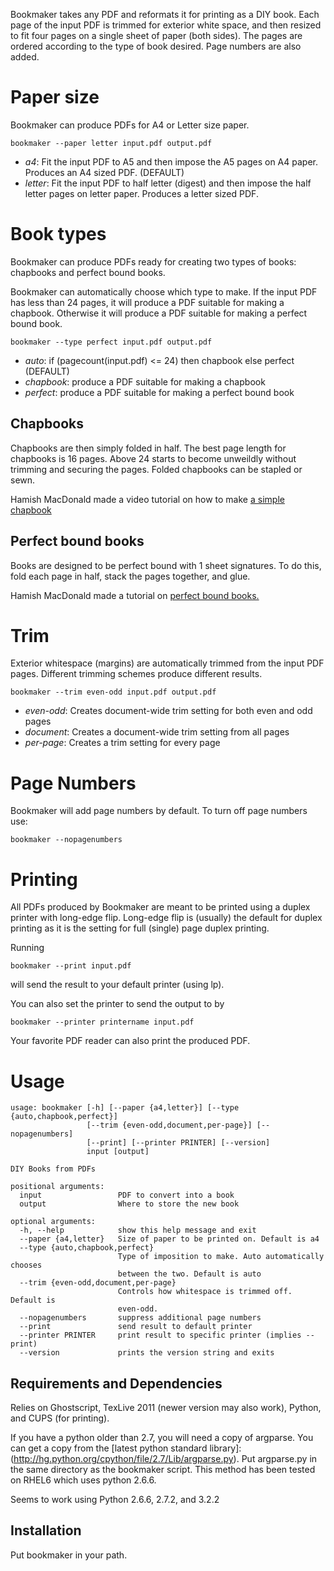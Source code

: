 Bookmaker takes any PDF and reformats it for printing as a DIY book. Each page of the input PDF is trimmed for exterior white space, and then resized to fit four pages on a single sheet of paper (both sides). The pages are ordered according to the type of book desired. Page numbers are also added.

# Paper size

Bookmaker can produce PDFs for A4 or Letter size paper.

    bookmaker --paper letter input.pdf output.pdf

- *a4*: Fit the input PDF to A5 and then impose the A5 pages on A4 paper. Produces an A4 sized PDF. (DEFAULT)
- *letter*: Fit the input PDF to half letter (digest) and then impose the half letter pages on letter paper. Produces a letter sized PDF.

# Book types

Bookmaker can produce PDFs ready for creating two types of books: chapbooks and perfect bound books.

Bookmaker can automatically choose which type to make. If the input PDF has less than 24 pages, it will produce a PDF suitable for making a chapbook. Otherwise it will produce a PDF suitable for making a perfect bound book.

    bookmaker --type perfect input.pdf output.pdf

- *auto*: if (pagecount(input.pdf) <= 24) then chapbook else perfect (DEFAULT)
- *chapbook*: produce a PDF suitable for making a chapbook
- *perfect*: produce a PDF suitable for making a perfect bound book

## Chapbooks

Chapbooks are then simply folded in half. The best page length for chapbooks is 16 pages. Above 24 starts to become unweildly without trimming and securing the pages. Folded chapbooks can be stapled or sewn.

Hamish MacDonald made a video tutorial on how to make [a simple chapbook](http://www.hamishmacdonald.com/books/books/DIYbook_ep16.php)

## Perfect bound books

Books are designed to be perfect bound with 1 sheet signatures. To do this, fold each page in half, stack the pages together, and glue.

Hamish MacDonald made a tutorial on [perfect bound books.](http://www.hamishmacdonald.com/books/books/DIYbook_ep17.php)

# Trim

Exterior whitespace (margins) are automatically trimmed from the input PDF pages. Different trimming schemes produce different results.

    bookmaker --trim even-odd input.pdf output.pdf

- *even-odd*: Creates document-wide trim setting for both even and odd pages
- *document*: Creates a document-wide trim setting from all pages
- *per-page*: Creates a trim setting for every page

# Page Numbers

Bookmaker will add page numbers by default. To turn off page numbers use:

    bookmaker --nopagenumbers

# Printing

All PDFs produced by Bookmaker are meant to be printed using a duplex printer with long-edge flip. Long-edge flip is (usually) the default for duplex printing as it is the setting for full (single) page duplex printing.

Running

    bookmaker --print input.pdf

will send the result to your default printer (using lp).

You can also set the printer to send the output to by

    bookmaker --printer printername input.pdf

Your favorite PDF reader can also print the produced PDF.

# Usage

```
usage: bookmaker [-h] [--paper {a4,letter}] [--type {auto,chapbook,perfect}]
                 [--trim {even-odd,document,per-page}] [--nopagenumbers]
                 [--print] [--printer PRINTER] [--version]
                 input [output]

DIY Books from PDFs

positional arguments:
  input                 PDF to convert into a book
  output                Where to store the new book

optional arguments:
  -h, --help            show this help message and exit
  --paper {a4,letter}   Size of paper to be printed on. Default is a4
  --type {auto,chapbook,perfect}
                        Type of imposition to make. Auto automatically chooses
                        between the two. Default is auto
  --trim {even-odd,document,per-page}
                        Controls how whitespace is trimmed off. Default is
                        even-odd.
  --nopagenumbers       suppress additional page numbers
  --print               send result to default printer
  --printer PRINTER     print result to specific printer (implies --print)
  --version             prints the version string and exits
```

## Requirements and Dependencies

Relies on Ghostscript, TexLive 2011 (newer version may also work), Python, and CUPS (for printing).

If you have a python older than 2.7, you will need a copy of argparse. You can get a copy from the [latest python standard library]:(http://hg.python.org/cpython/file/2.7/Lib/argparse.py). Put argparse.py in the same directory as the bookmaker script. This method has been tested on RHEL6 which uses python 2.6.6.

Seems to work using Python 2.6.6, 2.7.2, and 3.2.2

## Installation

Put bookmaker in your path.
